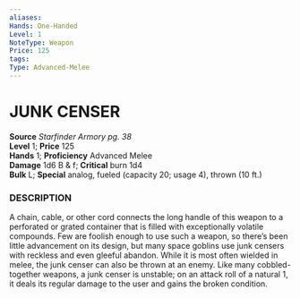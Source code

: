 ```yaml
---
aliases: 
Hands: One-Handed
Level: 1
NoteType: Weapon
Price: 125
tags: 
Type: Advanced-Melee
---
```

# JUNK CENSER

**Source** _Starfinder Armory pg. 38_  
**Level** 1; **Price** 125  
**Hands** 1; **Proficiency** Advanced Melee  
**Damage** 1d6 B & f; **Critical** burn 1d4  
**Bulk** L; **Special** analog, fueled (capacity 20; usage 4), thrown (10 ft.)

### DESCRIPTION

A chain, cable, or other cord connects the long handle of this weapon to a perforated or grated container that is filled with exceptionally volatile compounds. Few are foolish enough to use such a weapon, so there’s been little advancement on its design, but many space goblins use junk censers with reckless and even gleeful abandon. While it is most often wielded in melee, the junk censer can also be thrown at an enemy. Like many cobbled-together weapons, a junk censer is unstable; on an attack roll of a natural 1, it deals its regular damage to the user and gains the broken condition.